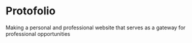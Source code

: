 # Protofolio
Making a personal and professional website that serves as a gateway for professional opportunities 
